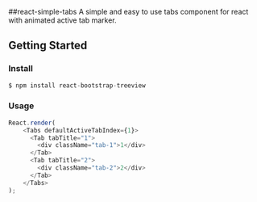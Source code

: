##react-simple-tabs
A simple and easy to use tabs component for react with animated active tab marker.

## Getting Started

### Install
 
```javascript
$ npm install react-bootstrap-treeview
```

### Usage

```javascript
React.render(
    <Tabs defaultActiveTabIndex={1}>
      <Tab tabTitle="1">
        <div className="tab-1">1</div>
      </Tab>
      <Tab tabTitle="2">
        <div className="tab-2">2</div>
      </Tab>
    </Tabs>
);
```